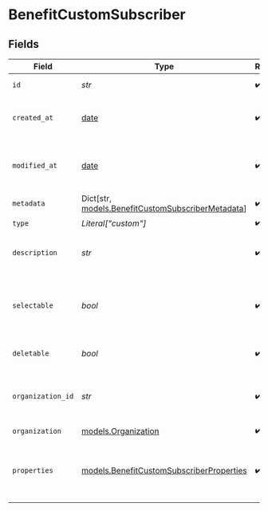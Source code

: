 # BenefitCustomSubscriber


## Fields

| Field                                                                                             | Type                                                                                              | Required                                                                                          | Description                                                                                       |
| ------------------------------------------------------------------------------------------------- | ------------------------------------------------------------------------------------------------- | ------------------------------------------------------------------------------------------------- | ------------------------------------------------------------------------------------------------- |
| `id`                                                                                              | *str*                                                                                             | :heavy_check_mark:                                                                                | The ID of the benefit.                                                                            |
| `created_at`                                                                                      | [date](https://docs.python.org/3/library/datetime.html#date-objects)                              | :heavy_check_mark:                                                                                | Creation timestamp of the object.                                                                 |
| `modified_at`                                                                                     | [date](https://docs.python.org/3/library/datetime.html#date-objects)                              | :heavy_check_mark:                                                                                | Last modification timestamp of the object.                                                        |
| `metadata`                                                                                        | Dict[str, [models.BenefitCustomSubscriberMetadata](../models/benefitcustomsubscribermetadata.md)] | :heavy_check_mark:                                                                                | N/A                                                                                               |
| `type`                                                                                            | *Literal["custom"]*                                                                               | :heavy_check_mark:                                                                                | N/A                                                                                               |
| `description`                                                                                     | *str*                                                                                             | :heavy_check_mark:                                                                                | The description of the benefit.                                                                   |
| `selectable`                                                                                      | *bool*                                                                                            | :heavy_check_mark:                                                                                | Whether the benefit is selectable when creating a product.                                        |
| `deletable`                                                                                       | *bool*                                                                                            | :heavy_check_mark:                                                                                | Whether the benefit is deletable.                                                                 |
| `organization_id`                                                                                 | *str*                                                                                             | :heavy_check_mark:                                                                                | The ID of the organization owning the benefit.                                                    |
| `organization`                                                                                    | [models.Organization](../models/organization.md)                                                  | :heavy_check_mark:                                                                                | N/A                                                                                               |
| `properties`                                                                                      | [models.BenefitCustomSubscriberProperties](../models/benefitcustomsubscriberproperties.md)        | :heavy_check_mark:                                                                                | Properties available to subscribers for a benefit of type `custom`.                               |